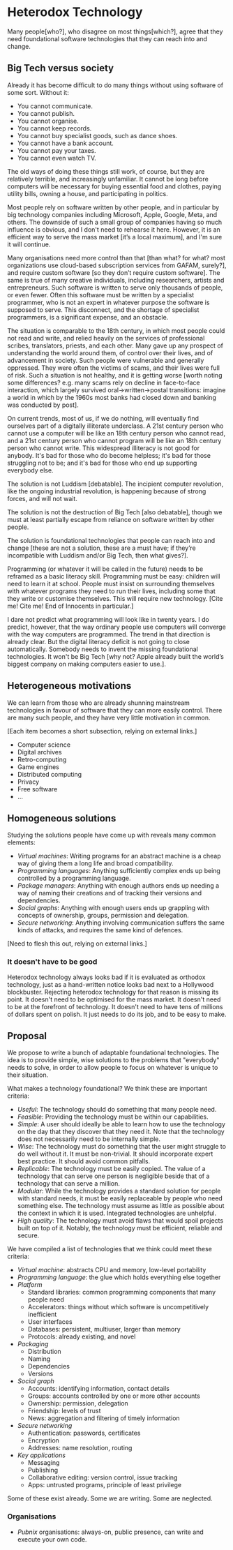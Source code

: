 # Heterodox Technology

Many people[who?], who disagree on most things[which?], agree that they need
foundational software technologies that they can reach into and change.


## Big Tech versus society

Already it has become difficult to do many things without using software of
some sort. Without it:

- You cannot communicate.
- You cannot publish.
- You cannot organise.
- You cannot keep records.
- You cannot buy specialist goods, such as dance shoes.
- You cannot have a bank account.
- You cannot pay your taxes.
- You cannot even watch TV.

The old ways of doing these things still work, of course, but they are
relatively terrible, and increasingly unfamiliar. It cannot be long before
computers will be necessary for buying essential food and clothes, paying
utility bills, owning a house, and participating in politics.

Most people rely on software written by other people, and in particular by big
technology companies including Microsoft, Apple, Google, Meta, and others. The
downside of such a small group of companies having so much influence is
obvious, and I don't need to rehearse it here. However, it is an efficient way
to serve the mass market [it’s a local maximum], and I'm sure it will continue.

Many organisations need more control than that [than what? for what? most organizations use cloud-based subscription services from GAFAM, surely?], and require custom software [so they don’t require custom software].
The same is true of many creative individuals, including researchers, artists
and entrepreneurs. Such software is written to serve only thousands of people,
or even fewer. Often this software must be written by a specialist programmer,
who is not an expert in whatever purpose the software is supposed to serve.
This disconnect, and the shortage of specialist programmers, is a significant
expense, and an obstacle.

The situation is comparable to the 18th century, in which most people could
not read and write, and relied heavily on the services of professional
scribes, translators, priests, and each other. Many gave up any prospect of
understanding the world around them, of control over their lives, and of
advancement in society. Such people were vulnerable and generally oppressed.
They were often the victims of scams, and their lives were full of risk. Such a
situation is not healthy, and it is getting worse [worth noting some differences? e.g. many scams rely on decline in face-to-face interaction, which largely survived oral→written→postal transitions: imagine a world in which by the 1960s most banks had closed down and banking was conducted by post].

On current trends, most of us, if we do nothing, will eventually find ourselves
part of a digitally illiterate underclass. A 21st century person who cannot
use a computer will be like an 18th century person who cannot read, and a 21st
century person who cannot program will be like an 18th century person who
cannot write. This widespread illiteracy is not good for anybody. It's bad for
those who do become helpless; it's bad for those struggling not to be; and
it's bad for those who end up supporting everybody else.

The solution is not Luddism [debatable]. The incipient computer revolution,
like the ongoing industrial revolution, is happening because of strong forces,
and will not wait.

The solution is not the destruction of Big Tech [also debatable], though we
must at least partially escape from reliance on software written by other
people.

The solution is foundational technologies that people can reach into and
change [these are not a solution, these are a must have; if they’re incompatible with Luddism and/or Big Tech, then what gives?].

Programming (or whatever it will be called in the future) needs to be reframed
as a basic literacy skill. Programming must be easy: children will need to
learn it at school. People must insist on surrounding themselves with whatever
programs they need to run their lives, including some that they write or
customise themselves. This will require new technology. [Cite me! Cite me! End of Innocents in particular.]

I dare not predict what programming will look like in twenty years. I do
predict, however, that the way ordinary people use computers will converge
with the way computers are programmed. The trend in that direction is already
clear. But the digital literacy deficit is not going to close automatically.
Somebody needs to invent the missing foundational technologies. It won't be
Big Tech [why not? Apple already built the world’s biggest company on making computers easier to use.].


## Heterogeneous motivations

We can learn from those who are already shunning mainstream technologies in
favour of software that they can more easily control. There are many such
people, and they have very little motivation in common.

[Each item becomes a short subsection, relying on external links.]

- Computer science
- Digital archives
- Retro-computing
- Game engines
- Distributed computing
- Privacy
- Free software
- ...


## Homogeneous solutions

Studying the solutions people have come up with reveals many common elements:

- *Virtual machines*: Writing programs for an abstract machine is a cheap way of giving them a long life and broad compatibility.
- *Programming languages*: Anything sufficiently complex ends up being controlled by a programming language.
- *Package managers*: Anything with enough authors ends up needing a way of naming their creations and of tracking their versions and dependencies.
- *Social graphs*: Anything with enough users ends up grappling with concepts of ownership, groups, permission and delegation.
- *Secure networking*: Anything involving communication suffers the same kinds of attacks, and requires the same kind of defences.

[Need to flesh this out, relying on external links.]

### It doesn't have to be good

Heterodox technology always looks bad if it is evaluated as orthodox
technology, just as a hand-written notice looks bad next to a Hollywood
blockbuster. Rejecting heterodox technology for that reason is missing its
point. It doesn't need to be optimised for the mass market. It doesn't need to
be at the forefront of technology. It doesn't need to have tens of millions of
dollars spent on polish. It just needs to do its job, and to be easy to make.


## Proposal

We propose to write a bunch of adaptable foundational technologies. The idea is to provide simple, wise solutions to the problems that "everybody" needs to solve, in order to allow people to focus on whatever is unique to their situation.

What makes a technology foundational? We think these are important criteria:

- *Useful*: The technology should do something that many people need.
- *Feasible*: Providing the technology must be within our capabilities.
- *Simple*: A user should ideally be able to learn how to use the technology on the day that they discover that they need it. Note that the technology does not necessarily need to be internally simple.
- *Wise*: The technology must do something that the user might struggle to do well without it. It must be non-trivial. It should incorporate expert best practice. It should avoid common pitfalls.
- *Replicable*: The technology must be easily copied. The value of a technology that can serve one person is negligible beside that of a technology that can serve a million.
- *Modular*: While the technology provides a standard solution for people with standard needs, it must be easily replaceable by people who need something else. The technology must assume as little as possible about the context in which it is used. Integrated technologies are unhelpful.
- *High quality*: The technology must avoid flaws that would spoil projects built on top of it. Notably, the technology must be efficient, reliable and secure.

We have compiled a list of technologies that we think could meet these criteria:

- *Virtual machine*: abstracts CPU and memory, low-level portability
- *Programming language*: the glue which holds everything else together
- *Platform*
  - Standard libraries: common programming components that many people need
  - Accelerators: things without which software is uncompetitively inefficient
  - User interfaces
  - Databases: persistent, multiuser, larger than memory
  - Protocols: already existing, and novel
- *Packaging*
  - Distribution
  - Naming
  - Dependencies
  - Versions
- *Social graph*
  - Accounts: identifying information, contact details
  - Groups: accounts controlled by one or more other accounts
  - Ownership: permission, delegation
  - Friendship: levels of trust
  - News: aggregation and filtering of timely information
- *Secure networking*
  - Authentication: passwords, certificates
  - Encryption
  - Addresses: name resolution, routing
- *Key applications*
  - Messaging
  - Publishing
  - Collaborative editing: version control, issue tracking
  - Apps: untrusted programs, principle of least privilege

Some of these exist already. Some we are writing. Some are neglected.

### Organisations

- *Pubnix* organisations: always-on, public presence, can write and execute your own code.
